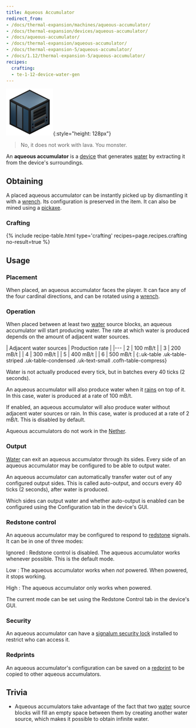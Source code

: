 ```yaml
---
title: Aqueous Accumulator
redirect_from:
- /docs/thermal-expansion/machines/aqueous-accumulator/
- /docs/thermal-expansion/devices/aqueous-accumulator/
- /docs/aqueous-accumulator/
- /docs/thermal-expansion/aqueous-accumulator/
- /docs/thermal-expansion-5/aqueous-accumulator/
- /docs/1.12/thermal-expansion-5/aqueous-accumulator/
recipes:
  crafting:
  - te-1-12-device-water-gen
---
```


![Aqueous accumulator](/assets/images/thermal-expansion-5/aqueous-accumulator.png){:style="height: 128px"}

> No, it does not work with lava. You monster.


An **aqueous accumulator** is a [device](/docs/1.12/thermal-expansion/devices/) that generates
[water](https://minecraft.gamepedia.com/Water) by extracting it from the
device's surroundings.


Obtaining
---------

A placed aqueous accumulator can be instantly picked up by dismantling it with a
[wrench](/docs/1.12/wrenches/). Its configuration is preserved in the item. It can
also be mined using a [pickaxe](https://minecraft.gamepedia.com/Pickaxe).

### Crafting
{% include recipe-table.html type='crafting' recipes=page.recipes.crafting no-result=true %}


Usage
-----

### Placement
When placed, an aqueous accumulator faces the player. It can face any of the
four cardinal directions, and can be rotated using a [wrench](/docs/1.12/wrenches/).

### Operation
When placed between at least two [water](https://minecraft.gamepedia.com/Water)
source blocks, an aqueous accumulator will start producing water. The rate at
which water is produced depends on the amount of adjacent water sources.

| Adjacent water sources | Production rate |
|---
| 2 | 100 mB/t |
| 3 | 200 mB/t |
| 4 | 300 mB/t |
| 5 | 400 mB/t |
| 6 | 500 mB/t |
{:.uk-table .uk-table-striped .uk-table-condensed .uk-text-small .cofh-table-compress}

Water is not actually produced every tick, but in batches every 40 ticks (2
seconds).

An aqueous accumulator will also produce water when it
[rains](https://minecraft.gamepedia.com/Rain) on top of it. In this case, water
is produced at a rate of 100 mB/t.

If enabled, an aqueous accumulator will also produce water without adjacent
water sources or rain. In this case, water is produced at a rate of 2 mB/t. This
is disabled by default.

Aqueous accumulators do not work in the
[Nether](https://minecraft.gamepedia.com/The_Nether).

### Output
[Water](https://minecraft.gamepedia.com/Water) can exit an aqueous accumulator
through its sides. Every side of an aqueous accumulator may be configured to be
able to output water.

An aqueous accumulator can automatically transfer water out of any configured
output sides. This is called auto-output, and occurs every 40 ticks (2 seconds),
after water is produced.

Which sides can output water and whether auto-output is enabled can be
configured using the Configuration tab in the device's GUI.

### Redstone control
An aqueous accumulator may be configured to respond to
[redstone](https://minecraft.gamepedia.com/Redstone) signals. It can be in one
of three modes:

Ignored
: Redstone control is disabled. The aqueous accumulator works whenever possible.
This is the default mode.

Low
: The aqueous accumulator works when *not* powered. When powered, it stops
working.

High
: The aqueous accumulator only works when powered.

The current mode can be set using the Redstone Control tab in the device's GUI.

### Security
An aqueous accumulator can have a [signalum security
lock](/docs/1.12/thermal-foundation/signalum-security-lock/) installed to restrict who can access it.

### Redprints
An aqueous accumulator's configuration can be saved on a
[redprint](/docs/1.12/thermal-foundation/redprint/) to be copied to other aqueous accumulators.


Trivia
------

* Aqueous accumulators take advantage of the fact that two
  [water](https://minecraft.gamepedia.com/Water) source blocks will fill an
  empty space between them by creating another water source, which makes it
  possible to obtain infinite water.
